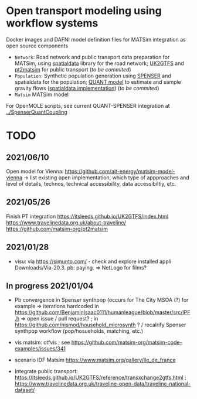 




# Open transport modeling using workflow systems

Docker images and DAFNI model definition files for MATSim integration as open source components

 - `Network`: Road network and public transport data preparation for MATSim, using [spatialdata](https://github.com/openmole/spatialdata) library for the road network; [UK2GTFS](https://github.com/itsleeds/uk2gtfs/) and [pt2matsim](https://github.com/matsim-org/pt2matsim) for public transport (*to be commited*)
 - `Population`: Synthetic population generation using [SPENSER](https://github.com/nismod/microsimulation) and spatialdata for the population; [QUANT model](https://journals.sagepub.com/doi/full/10.1177/0042098020982252) to estimate and sample gravity flows ([spatialdata implementation](https://github.com/openmole/spatialdata/tree/master/library/src/main/scala/org/openmole/spatialdata/application/quant)) (*to be commited*)
 - `Matsim` MATSim model

For OpenMOLE scripts, see current QUANT-SPENSER integration at [../SpenserQuantCoupling](https://github.com/JusteRaimbault/UrbanDynamics/tree/master/Models/SpenserQuantCoupling)


# TODO

## 2021/06/10

Open model for Vienna: https://github.com/ait-energy/matsim-model-vienna
 -> list existing open implementation, which type of appproaches and level of details, technos, technical accessibility, data accessibiltiy, etc. 

## 2021/05/26

Finish PT integration 
https://itsleeds.github.io/UK2GTFS/index.html https://www.travelinedata.org.uk/about-traveline/ https://github.com/matsim-org/pt2matsim

## 2021/01/28

 * visu: via https://simunto.com/ - check and explore installed appli Downloads/Via-20.3. pb: paying. => NetLogo for films?

## In progress 2021/01/04

 * Pb convergence in Spenser synthpop (occurs for The City MSOA (?) for example => iterations hardcoded in https://github.com/BenjaminIsaac0111/humanleague/blob/master/src/IPF.h
=> open issue / pull request? ; in https://github.com/nismod/household_microsynth ? / recalrify Spenser synthpop workflow (pop/hosueholds, matching, etc.)

 * vis matsim: otfvis ; see https://github.com/matsim-org/matsim-code-examples/issues/341

 * scenario IDF Matsim https://www.matsim.org/gallery/ile_de_france

 * Integrate public transport: https://itsleeds.github.io/UK2GTFS/reference/transxchange2gtfs.html ; https://www.travelinedata.org.uk/traveline-open-data/traveline-national-dataset/

